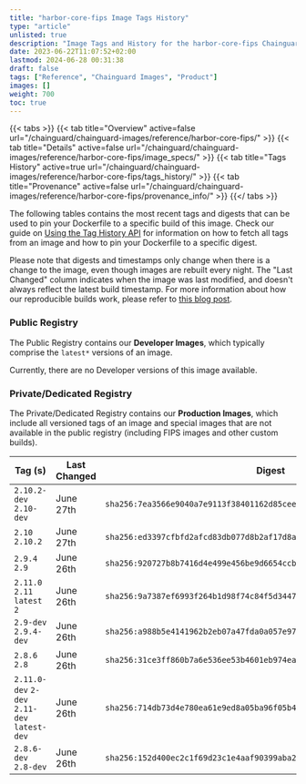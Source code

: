 ```yaml
---
title: "harbor-core-fips Image Tags History"
type: "article"
unlisted: true
description: "Image Tags and History for the harbor-core-fips Chainguard Image"
date: 2023-06-22T11:07:52+02:00
lastmod: 2024-06-28 00:31:38
draft: false
tags: ["Reference", "Chainguard Images", "Product"]
images: []
weight: 700
toc: true
---
```


{{< tabs >}}
{{< tab title="Overview" active=false url="/chainguard/chainguard-images/reference/harbor-core-fips/" >}}
{{< tab title="Details" active=false url="/chainguard/chainguard-images/reference/harbor-core-fips/image_specs/" >}}
{{< tab title="Tags History" active=true url="/chainguard/chainguard-images/reference/harbor-core-fips/tags_history/" >}}
{{< tab title="Provenance" active=false url="/chainguard/chainguard-images/reference/harbor-core-fips/provenance_info/" >}}
{{</ tabs >}}

The following tables contains the most recent tags and digests that can be used to pin your Dockerfile to a specific build of this image. Check our guide on [Using the Tag History API](/chainguard/chainguard-images/using-the-tag-history-api/) for information on how to fetch all tags from an image and how to pin your Dockerfile to a specific digest.

Please note that digests and timestamps only change when there is a change to the image, even though images are rebuilt every night. The "Last Changed" column indicates when the image was last modified, and doesn't always reflect the latest build timestamp. For more information about how our reproducible builds work, please refer to [this blog post](https://www.chainguard.dev/unchained/reproducing-chainguards-reproducible-image-builds).

### Public Registry
The Public Registry contains our **Developer Images**, which typically comprise the `latest*` versions of an image.

Currently, there are no Developer versions of this image available.

### Private/Dedicated Registry
The Private/Dedicated Registry contains our **Production Images**, which include all versioned tags of an image and special images that are not available in the public registry (including FIPS images and other custom builds).

| Tag (s)                                       | Last Changed | Digest                                                                    |
|-----------------------------------------------|--------------|---------------------------------------------------------------------------|
|  `2.10.2-dev` `2.10-dev`                      | June 27th    | `sha256:7ea3566e9040a7e9113f38401162d85cee5683f0a5669e451d0795f45f5c19c0` |
|  `2.10` `2.10.2`                              | June 27th    | `sha256:ed3397cfbfd2afcd83db077d8b2af17d8a9be6b38686a89456445b3a608d8c58` |
|  `2.9.4` `2.9`                                | June 26th    | `sha256:920727b8b7416d4e499e456be9d6654ccbb710eb6bb6d089b59e4f8e436b846c` |
|  `2.11.0` `2.11` `latest` `2`                 | June 26th    | `sha256:9a7387ef6993f264b1d98f74c84f5d3447d750363747e0615028b59259f7349e` |
|  `2.9-dev` `2.9.4-dev`                        | June 26th    | `sha256:a988b5e4141962b2eb07a47fda0a057e974fbe16921a659f81a7f4281c7bf6d1` |
|  `2.8.6` `2.8`                                | June 26th    | `sha256:31ce3ff860b7a6e536ee53b4601eb974ea5c6959ff2ba5c88b32b9e9894e3814` |
|  `2.11.0-dev` `2-dev` `2.11-dev` `latest-dev` | June 26th    | `sha256:714db73d4e780ea61e9ed8a05ba96f05b49c2d53be2748b7f25fe6ac8072fed5` |
|  `2.8.6-dev` `2.8-dev`                        | June 26th    | `sha256:152d400ec2c1f69d23c1e4aaf90399aba297db8d98b0b8e53fe5df2d5d8da063` |

